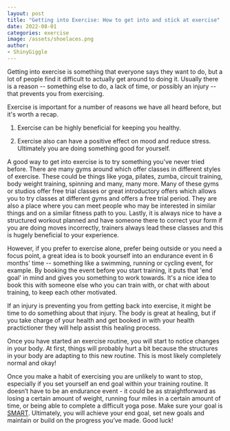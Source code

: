 ```yaml
---
layout: post
title: "Getting into Exercise: How to get into and stick at exercise"
date: 2022-08-01
categories: exercise
image: /assets/shoelaces.png
author:
- ShinyGiggle
---
```



Getting into exercise is something that everyone says they want to do, but a lot of people find it difficult to actually get around to doing it. Usually there is a reason -- something else to do, a lack of time, or possibly an injury -- that prevents you from exercising.

Exercise is important for a number of reasons we have all heard before, but it's worth a recap.

1. Exercise can be highly beneficial for keeping you healthy.

2. Exercise also can have a positive effect on mood and reduce stress. Ultimately you are doing something good for yourself.

A good way to get into exercise is to try something you've never tried before. There are many gyms around which offer classes in different styles of exercise. These could be things like yoga, pilates, zumba, circuit training, body weight training, spinning and many, many more. Many of these gyms or studios offer free trial classes or great introductory offers which allows you to try classes at different gyms and offers a free trial period. They are also a place where you can meet people who may be interested in similar things and on a similar fitness path to you. Lastly, it is always nice to have a structured workout planned and have someone there to correct your form if you are doing moves incorrectly, trainers always lead these classes and this is hugely beneficial to your experience.

However, if you prefer to exercise alone, prefer being outside or you need a focus point, a great idea is to book yourself into an endurance event in 6 months' time -- something like a swimming, running or cycling event, for example. By booking the event before you start training, it puts that 'end goal' in mind and gives you something to work towards. It's a nice idea to book this with someone else who you can train with, or chat with about training, to keep each other motivated.

If an injury is preventing you from getting back into exercise, it might be time to do something about that injury. The body is great at healing, but if you take charge of your health and get booked in with your health practictioner they will help assist this healing process.

Once you have started an exercise routine, you will start to notice changes in your body. At first, things will probably hurt a bit because the structures in your body are adapting to this new routine. This is most likely completely normal and okay!

Once you make a habit of exercising you are unlikely to want to stop, especially if you set yourself an end goal within your training routine. It doesn’t have to be an endurance event - it could be as straightforward as losing a certain amount of weight, running four miles in a certain amount of time, or being able to complete a difficult yoga pose. Make sure your goal is [SMART](https://www.smartsheet.com/blog/essential-guide-writing-smart-goals). Ultimately, you will achieve your end goal, set new goals and maintain or build on the progress you’ve made. Good luck!

